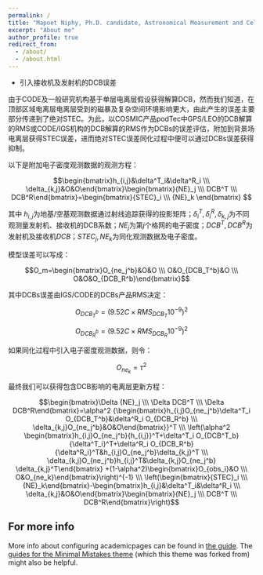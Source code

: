 ```yaml
---
permalink: /
title: "Mapoet Niphy, Ph.D. candidate, Astronomical Measurement and Celestial Mechanics"
excerpt: "About me"
author_profile: true
redirect_from: 
  - /about/
  - /about.html
---
```


- 引入接收机及发射机的DCB误差

由于CODE及一般研究机构基于单层电离层假设获得解算DCB，然而我们知道，在顶部区域电离层电离层受到的磁暴及复杂空间环境影响更大，由此产生的误差主要部分传递到了绝对STEC。为此，以COSMIC产品podTec中GPS/LEO的DCB解算的RMS或CODE/IGS机构的DCB解算的RMS作为DCBs的误差评估，附加到背景场电离层获得STEC误差，进而绝对STEC误差同化过程中便可以通过DCBs误差获得抑制。  
    
以下是附加电子密度观测数据的观测方程：
    
$$\begin{bmatrix}h_{i,j}&\delta^T_i&\delta^R_i \\\ \delta_{k,j}&O&O\end{bmatrix}\begin{bmatrix}{NE}_j \\\ DCB^T \\\ DCB^R\end{bmatrix}=\begin{bmatrix}{STEC}_i \\\ {NE}_k \end{bmatrix} $$

其中 $h_{i,j}$为地基/空基观测数据通过射线追踪获得的投影矩阵；$\delta^T_i,\delta^R_i,\delta_{k,j}$为不同观测量发射机、接收机的DCB系数；$NE_j$为第$j$个格网的电子密度；$DCB^T,DCB^R$为发射机及接收机$DCB$；$STEC_j,NE_k$为同化观测数据及电子密度。

模型误差可以写成：

$$O_m=\begin{bmatrix}O_{ne_j^b}&O&O \\\ O&O_{DCB_T^b}&O \\\ O&O&O_{DCB_R^b}\end{bmatrix}$$
        
 其中DCBs误差由IGS/CODE的DCBs产品RMS决定：

$$O_{DCB_T^b}=(9.52C \times RMS_{DCB_T}10^{-9})^2$$

$$O_{DCB_R^b}=(9.52C \times RMS_{DCB_R}10^{-9})^2$$
        
如果同化过程中引入电子密度观测数据，则令：

$$O_{ne_k}=\tau^2$$

最终我们可以获得包含DCB影响的电离层更新方程：

$$\begin{bmatrix}\Delta {NE}_j \\\ \Delta DCB^T \\\ \Delta DCB^R\end{bmatrix}=\alpha^2 {\begin{bmatrix}h_{i,j}O_{ne_j^b}\delta^T_i O_{DCB_T^b}&\delta^R_i O_{DCB_R^b} \\\ \delta_{k,j}O_{ne_j^b}&O&O\end{bmatrix}}^T \\\
\left(\alpha^2 \begin{bmatrix}h_{i,j}O_{ne_j^b}{h_{i,j}}^T+\delta^T_i O_{DCB^T_b}{\delta^T_i}^T+\delta^R_i O_{DCB_R^b}{\delta^R_i}^T&h_{i,j}O_{ne_j^b}\delta_{k,j}^T \\\ \delta_{k,j}O_{ne_j^b}h_{i,j}^T&\delta_{k,j}O_{ne_j^b} \delta_{k,j}^T\end{bmatrix} +(1-\alpha^2)\begin{bmatrix}O_{obs_i}&O \\\ O&O_{ne_k}\end{bmatrix}\right)^{-1} \\\
\left(\begin{bmatrix}{STEC}_i \\\ {NE}_k\end{bmatrix}-\begin{bmatrix}h_{i,j}&\delta^T_i&\delta^R_i \\\ \delta_{k,j}&O&O\end{bmatrix}\begin{bmatrix}{NE}_j \\\ DCB^T \\\ DCB^R\end{bmatrix}\right)$$


For more info
------
More info about configuring academicpages can be found in [the guide](https://academicpages.github.io/markdown/). The [guides for the Minimal Mistakes theme](https://mmistakes.github.io/minimal-mistakes/docs/configuration/) (which this theme was forked from) might also be helpful.
